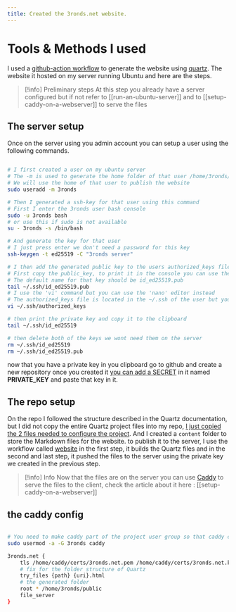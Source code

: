 ```yaml
---
title: Created the 3ronds.net website.
---
```

# Tools & Methods I used 

I used a [github-action workflow](https://github.com/chamaloriz/cult-of-the-done/blob/main/.github/workflows/website.yml) to generate the website using [quartz](https://github.com/jackyzha0/quartz).
The website it hosted on my server running Ubuntu and here are the steps.

> [!info] Preliminary steps
> At this step you already have a server configured but if not refer to [[run-an-ubuntu-server]] and to [[setup-caddy-on-a-webserver]] to serve the files
## The server setup

Once on the server using you admin account you can setup a user using the following commands.

```bash

# I first created a user on my ubuntu server
# The -m is used to generate the home folder of that user /home/3ronds/
# We will use the home of that user to publish the website
sudo useradd -m 3ronds

# Then I generated a ssh-key for that user using this command
# First I enter the 3ronds user bash console
sudo -u 3ronds bash
# or use this if sudo is not available
su - 3ronds -s /bin/bash

# And generate the key for that user
# I just press enter we don't need a password for this key
ssh-keygen -t ed25519 -C "3ronds server"

# I then add the generated public key to the users authorized_keys file, to do that.
# First copy the public_key, to print it in the console you can use the tail command
# The default name for that key should be id_ed25519.pub 
tail ~/.ssh/id_ed25519.pub
# I use the 'vi' command but you can use the 'nano' editor instead
# The authorized_keys file is located in the ~/.ssh of the user but you need to create it, it does not exist by default in a new user.
vi ~/.ssh/authorized_keys

# then print the private key and copy it to the clipboard
tail ~/.ssh/id_ed25519

# then delete both of the keys we wont need them on the server
rm ~/.ssh/id_ed25519
rm ~/.ssh/id_ed25519.pub

```

now that you have a private key in you clipboard go to github and create a new repository once you created it [you can add a SECRET](https://docs.github.com/en/actions/how-tos/write-workflows/choose-what-workflows-do/use-secrets) in it named **PRIVATE_KEY** and paste that key in it.

## The repo setup

On the repo I followed the structure described in the Quartz documentation, but I did not copy the entire Quartz project files into my repo, [I just copied the 2 files needed to configure the project](https://github.com/chamaloriz/cult-of-the-done/tree/main/quartz-config). And I created a `content` folder to store the Markdown files for the website. to publish it to the server, I use the workflow called [website](https://github.com/chamaloriz/cult-of-the-done/blob/main/.github/workflows/website.yml) in the first step, it builds the Quartz files and in the second and last step, it pushed the files to the server using the private key we created in the previous step.

> [!info] Info
> Now that the files are on the server you can use [Caddy](https://caddyserver.com/) to serve the files to the client, check the article about it here : [[setup-caddy-on-a-webserver]]

## the caddy config

```bash

# You need to make caddy part of the project user group so that caddy can see into the /home/3ronds folder.
sudo usermod -a -G 3ronds caddy

```

```bash
3ronds.net {
    tls /home/caddy/certs/3ronds.net.pem /home/caddy/certs/3ronds.net.key
    # fix for the folder structure of Quartz
    try_files {path} {uri}.html
    # the generated folder
    root * /home/3ronds/public
    file_server
}
```